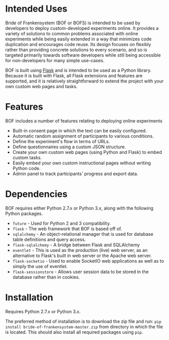 Intended Uses
=============
Bride of Frankensystem (BOF or BOFS) is intended to be used by developers to deploy custom-developed experiments online. It provides a variety of solutions to common problems associated with online experiments while being easily extended in a way that minimizes code duplication and encourages code reuse. Its design focuses on flexibly rather than providing concrete solutions to every scenario, and so is targeted primarily towards software developers while still being accessible for non-developers for many simple use-cases.

BOF is built using [Flask](https://flask.palletsprojects.com/) and is intended to be used as a Python library. Because it is built with Flask, all Flask extensions and features are supported, and it is relatively straightforward to extend the project with your own custom web pages and tasks.


Features
========
BOF includes a number of features relating to deploying online experiments
* Built-in consent page in which the text can be easily configured.
* Automatic random assignment of participants to various conditions.
* Define the experiment's flow in terms of URLs.
* Define questionnaires using a custom JSON structure.
* Create your own custom web pages (using Python and Flask) to embed custom tasks.
* Easily embed your own custom instructional pages without writing Python code.
* Admin panel to track participants' progress and export data.


Dependencies
============
BOF requires either Python 2.7.x or Python 3.x, along with the following Python packages.

* `future` - Used for Python 2 and 3 compatibility.
* `flask` - The web framework that BOF is based off of.
* `sqlalchemy` - An object-relational manager that is used for database table definitions and query access.
* `flask-sqlalchemy` - A bridge between Flask and SQLAlchemy
* `eventlet` - This is used as the production (live) web server, as an alternative to Flask's built in web server or the Apache web server.
* `flask-socketio` - Used to enable SocketIO web applications as well as to simply the use of eventlet.
* `flask-sessionstore` - Allows user session data to be stored in the database rather than in cookies.


Installation
============
Requires Python 2.7.x or Python 3.x.

The preferred method of installation is to download the zip file and run: 
`pip install bride-of-frankensystem-master.zip` 
from directory in which the file is located.
This should also install all required packages using `pip`. 
